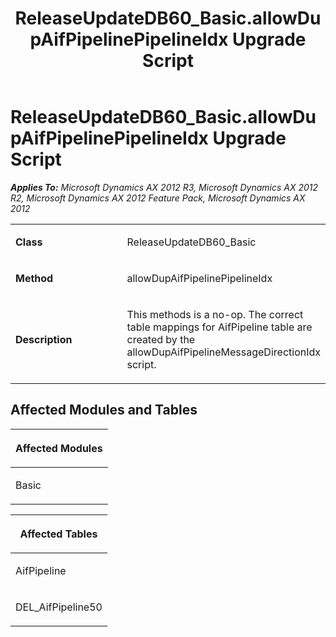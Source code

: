 ﻿---
title: ReleaseUpdateDB60_Basic.allowDupAifPipelinePipelineIdx Upgrade Script
TOCTitle: ReleaseUpdateDB60_Basic.allowDupAifPipelinePipelineIdx Upgrade Script
ms:assetid: 25f3ee22-d683-c85a-84ae-aa8210ae26a6
ms:mtpsurl: https://msdn.microsoft.com/en-us/library/JJ685029(v=AX.60)
ms:contentKeyID: 49707229
ms.date: 05/18/2015
mtps_version: v=AX.60
---

# ReleaseUpdateDB60\_Basic.allowDupAifPipelinePipelineIdx Upgrade Script 


_**Applies To:** Microsoft Dynamics AX 2012 R3, Microsoft Dynamics AX 2012 R2, Microsoft Dynamics AX 2012 Feature Pack, Microsoft Dynamics AX 2012_

<table>
<colgroup>
<col style="width: 50%" />
<col style="width: 50%" />
</colgroup>
<tbody>
<tr class="odd">
<td><p><strong>Class</strong></p></td>
<td><p>ReleaseUpdateDB60_Basic</p></td>
</tr>
<tr class="even">
<td><p><strong>Method</strong></p></td>
<td><p>allowDupAifPipelinePipelineIdx</p></td>
</tr>
<tr class="odd">
<td><p><strong>Description</strong></p></td>
<td><p>This methods is a no-op. The correct table mappings for AifPipeline table are created by the allowDupAifPipelineMessageDirectionIdx script.</p></td>
</tr>
</tbody>
</table>


## Affected Modules and Tables

<table>
<colgroup>
<col style="width: 100%" />
</colgroup>
<thead>
<tr class="header">
<th><p>Affected Modules</p></th>
</tr>
</thead>
<tbody>
<tr class="odd">
<td><p>Basic</p></td>
</tr>
</tbody>
</table>


<table>
<colgroup>
<col style="width: 100%" />
</colgroup>
<thead>
<tr class="header">
<th><p>Affected Tables</p></th>
</tr>
</thead>
<tbody>
<tr class="odd">
<td><p>AifPipeline</p></td>
</tr>
<tr class="even">
<td><p>DEL_AifPipeline50</p></td>
</tr>
</tbody>
</table>

  


